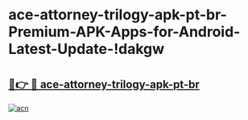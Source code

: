 # ace-attorney-trilogy-apk-pt-br-Premium-APK-Apps-for-Android-Latest-Update-!dakgw

# <h2><a href="https://s4vy1g.esa.edu.pl?title=ace-attorney-trilogy-apk-pt-br&ref=dakgw">🔗👉 🔴 ace-attorney-trilogy-apk-pt-br</a></h2>

[![acn](https://github.com/user-attachments/assets/0f9c940e-d8b0-45ae-aac7-cd30a18b3e1c)](https://s4vy1g.esa.edu.pl?title=ace-attorney-trilogy-apk-pt-br&ref=dakgw)

